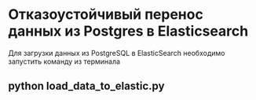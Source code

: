 # Отказоустойчивый перенос данных из Postgres в Elasticsearch

Для загрузки данных из PostgreSQL в ElasticSearch необходимо запустить команду из терминала

## python load_data_to_elastic.py